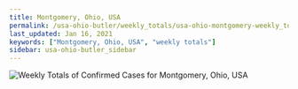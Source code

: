 ```yaml
---
title: Montgomery, Ohio, USA
permalink: /usa-ohio-butler/weekly_totals/usa-ohio-montgomery-weekly_totals.html
last_updated: Jan 16, 2021
keywords: ["Montgomery, Ohio, USA", "weekly totals"]
sidebar: usa-ohio-butler_sidebar
---
```


![Weekly Totals of Confirmed Cases for Montgomery, Ohio, USA](/covid_tracker/images/graphs/usa-ohio-montgomery-weekly_totals_graph.png)
